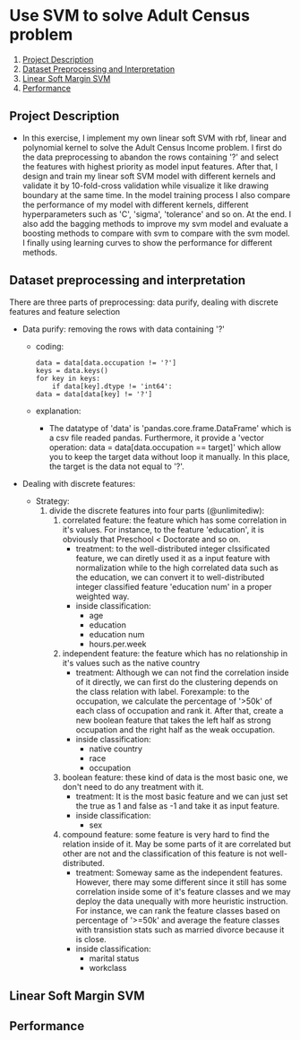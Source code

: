 # Use SVM to solve Adult Census problem

1. [Project Description](#project)
2. [Dataset Preprocessing and Interpretation](#preprocessing)
3. [Linear Soft Margin SVM](#svm)
4. [Performance](#performance)


<a name="project"></a>
## Project Description

* In this exercise, I implement my own linear soft SVM with rbf, linear and polynomial kernel to solve the Adult Census Income problem. I first do the data preprocessing to abandon the rows containing '?' and select the features with highest priority as model input features. After that, I design and train my linear soft SVM model with different kernels and validate it by 10-fold-cross validation while visualize it like drawing boundary at the same time. In the model training process I also compare the performance of my model with different kernels, different hyperparameters such as 'C', 'sigma', 'tolerance' and so on. At the end. I also add the bagging methods to improve my svm model and evaluate a boosting methods to compare with svm to compare with the svm model. I finally using learning curves to show the performance for different methods.

<a name="preprocessing"></a>
## Dataset preprocessing and interpretation
There are three parts of preprocessing: data purify, dealing with discrete features and feature selection
* Data purify: removing the rows with data containing '?'

   * coding:
    
         data = data[data.occupation != '?']
         keys = data.keys()
         for key in keys:
             if data[key].dtype != 'int64':
         data = data[data[key] != '?']
   * explanation:
      * The datatype of 'data' is 'pandas.core.frame.DataFrame' which is a csv file readed pandas. Furthermore, it provide a 'vector operation: data = data[data.occupation == target]' which allow you to keep the target data without loop it manually. In this place, the target is the data not equal to '?'. 

* Dealing with discrete features:
   
   * Strategy: 
      1. divide the discrete features into four parts (@unlimitediw):
         1. correlated feature: the feature which has some correlation in it's values. For instance, to the feature 'education', it is obviously that Preschool < Doctorate and so on.              
            * treatment: to the well-distributed integer clssificated feature, we can diretly used it as a input feature with normalization while to the high correlated data such as the education, we can convert it to well-distributed integer classified feature 'education num' in a proper weighted way.
            * inside classification:
               * age
               * education
               * education num
               * hours.per.week
         2. independent feature: the feature which has no relationship in it's values such as the native country
            * treatment: Although we can not find the correlation inside of it directly, we can first do the clustering depends on the class relation with label. Forexample: to the occupation, we calculate the percentage of '>50k' of each class of occupation and rank it. After that, create a new boolean feature that takes the left half as strong occupation and the right half as the weak occupation.
            * inside classification:
               * native country
               * race
               * occupation
         3. boolean feature: these kind of data is the most basic one, we don't need to do any treatment with it.
            * treatment: It is the most basic feature and we can just set the true as 1 and false as -1 and take it as input feature.
            * inside classification:
               * sex
         4. compound feature: some feature is very hard to find the relation inside of it. May be some parts of it are correlated but other are not and the classification of this feature is not well-distributed.
            * treatment: Someway same as the independent features. However, there may some different since it still has some correlation inside some of it's feature classes and we may deploy the data unequally with more heuristic instruction. For instance, we can rank the feature classes based on percentage of '>=50k' and average the feature classes with transistion stats such as married divorce because it is close.
            * inside classification:
               * marital status
               * workclass


<a name="svm"></a>
## Linear Soft Margin SVM



<a name="performance"></a>
## Performance
